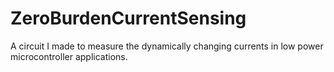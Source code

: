 # ZeroBurdenCurrentSensing
A circuit I made to measure the dynamically changing currents in low power microcontroller applications.

